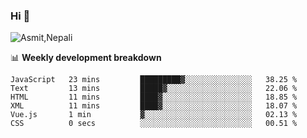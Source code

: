 ### Hi 👋

![Asmit,Nepali](https://media.giphy.com/media/L8K62iTDkzGX6/giphy.gif)
<!--
**asmit99nepali/asmit99nepali** is a ✨ _special_ ✨ repository because its `README.md` (this file) appears on your GitHub profile.

Here are some ideas to get you started:

- 🔭 I’m currently working on ...
- 🌱 I’m currently learning ...
- 👯 I’m looking to collaborate on ...
- 🤔 I’m looking for help with ...
- 💬 Ask me about ...
- 📫 How to reach me: ...
- 😄 Pronouns: ...
- ⚡ Fun fact: ...
-->


📊 **Weekly development breakdown**
<!--START_SECTION:waka-->

```text
JavaScript   23 mins         █████████▓░░░░░░░░░░░░░░░   38.25 %
Text         13 mins         █████▓░░░░░░░░░░░░░░░░░░░   22.06 %
HTML         11 mins         ████▓░░░░░░░░░░░░░░░░░░░░   18.85 %
XML          11 mins         ████▓░░░░░░░░░░░░░░░░░░░░   18.07 %
Vue.js       1 min           ▓░░░░░░░░░░░░░░░░░░░░░░░░   02.13 %
CSS          0 secs          ░░░░░░░░░░░░░░░░░░░░░░░░░   00.51 %
```

<!--END_SECTION:waka-->

